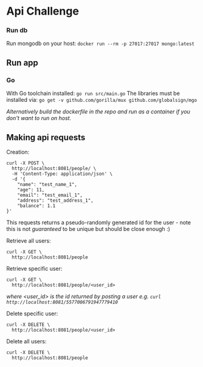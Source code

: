 # Api Challenge

### Run db
Run mongodb on your host:
`docker run --rm -p 27017:27017 mongo:latest`

## Run app
### Go
With Go toolchain installed:
`go run src/main.go`
The libraries must be installed via:
`go get -v github.com/gorilla/mux github.com/globalsign/mgo`

_Alternatively build the dockerfile in the repo and run as a container if you don't want to run on host._

## Making api requests
Creation:
```
curl -X POST \
  http://localhost:8081/people/ \
  -H 'Content-Type: application/json' \
  -d '{
	"name": "test_name_1",
	"age": 11,
	"email": "test_email_1",
	"address": "test_address_1",
	"balance": 1.1
}'
```
This requests returns a pseudo-randomly generated id for the user - note this is not _guaranteed_ to be unique but should be close enough :)

Retrieve all users:
```
curl -X GET \
  http://localhost:8081/people
```

Retrieve specific user:
```
curl -X GET \
  http://localhost:8081/people/<user_id>
```
_where <user_id> is the id returned by posting a user e.g. `curl http://localhost:8081/5577006791947779410`_


Delete specific user:
```
curl -X DELETE \
  http://localhost:8081/people/<user_id>
```

Delete all users:
```
curl -X DELETE \
  http://localhost:8081/people
```
